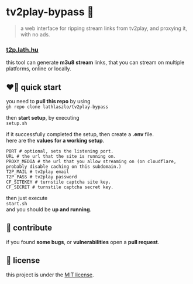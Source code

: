 # tv2play-bypass 👀

> a web interface for ripping stream links from tv2play, and proxying it, with no ads.

### [t2p.lath.hu](https://t2p.lath.hu)

this tool can generate **m3u8 stream** links, that you can stream on multiple platforms, online or locally.

## ❤️‍🔥 quick start

you need to **pull this repo** by using <br/>
`gh repo clone lathlaszlo/tv2play-bypass`

then **start setup**, by executing <br/>
`setup.sh`

if it successfully completed the setup, then create a **.env** file. <br/>
here are the **values for a working setup**.

```dosini
PORT # optional, sets the listening port.
URL # the url that the site is running on.
PROXY_MEDIA # the url that you allow streaming on (on cloudflare, probably disable caching on this subdomain.)
T2P_MAIL # tv2play email
T2P_PASS # tv2play password
CF_SITEKEY # turnstile captcha site key.
CF_SECRET # turnstile captcha secret key.
```

then just execute <br/>
`start.sh` <br/>
and you should be **up and running**.

## 🤩 contribute

if you found **some bugs**, or **vulnerabilities** open a **pull request**.

## 📃 license

this project is under the [MIT license](https://opensource.org/license/mit/).
